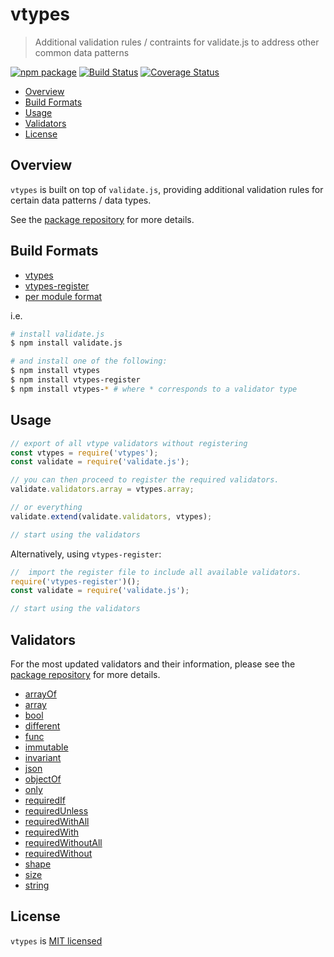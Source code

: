 # vtypes

> Additional validation rules / contraints for validate.js to address other common data patterns

[![npm package][npm-badge]][npm-link]
[![Build Status][build-badge]][build-link]
[![Coverage Status][codecov-badge]][codecov-link]

- [Overview](#overview)
- [Build Formats](#build-formats)
- [Usage](#usage)
- [Validators](#validators)
- [License](#license)

## Overview

`vtypes` is built on top of `validate.js`, providing additional validation rules for
certain data patterns / data types.

See the [package repository](repository) for more details.

## Build Formats

  -   [vtypes](https://www.npmjs.com/package/vtypes)
  -   [vtypes-register](https://www.npmjs.com/package/vtypes-register)
  -   [per module format](https://www.npmjs.com/browse/keyword/vtypes-modularized)

i.e.

```sh
# install validate.js
$ npm install validate.js

# and install one of the following:
$ npm install vtypes
$ npm install vtypes-register
$ npm install vtypes-* # where * corresponds to a validator type
```

## Usage

```js
// export of all vtype validators without registering
const vtypes = require('vtypes');
const validate = require('validate.js');

// you can then proceed to register the required validators.
validate.validators.array = vtypes.array;

// or everything
validate.extend(validate.validators, vtypes);

// start using the validators
```

Alternatively, using `vtypes-register`:

```js
//  import the register file to include all available validators.
require('vtypes-register')();
const validate = require('validate.js');

// start using the validators
```

## Validators

For the most updated validators and their information, please
see the [package repository][repository] for more details.

-   [arrayOf][arrayOf]
-   [array][array]
-   [bool][bool]
-   [different][different]
-   [func][func]
-   [immutable][immutable]
-   [invariant][invariant]
-   [json][json]
-   [objectOf][objectOf]
-   [only][only]
-   [requiredIf][requiredIf]
-   [requiredUnless][requiredUnless]
-   [requiredWithAll][requiredWithAll]
-   [requiredWith][requiredWith]
-   [requiredWithoutAll][requiredWithoutAll]
-   [requiredWithout][requiredWithout]
-   [shape][shape]
-   [size][size]
-   [string][string]

## License

`vtypes` is [MIT licensed][license]

[npm-badge]: https://img.shields.io/npm/v/vtypes.svg?style=flat-square
[npm-link]: https://www.npmjs.com/package/vtypes

[build-badge]: https://img.shields.io/circleci/project/github/yeojz/vtypes/master.svg?style=flat-square
[build-link]: https://circleci.com/gh/yeojz/vtypes.svg

[codecov-badge]: https://img.shields.io/codecov/c/github/yeojz/vtypes/master.svg?style=flat-square
[codecov-link]: https://codecov.io/gh/yeojz/vtypes

[array]: https://github.com/yeojz/vtypes/tree/master/packages/vtypes-array
[arrayOf]: https://github.com/yeojz/vtypes/tree/master/packages/vtypes-arrayof
[bool]: https://github.com/yeojz/vtypes/tree/master/packages/vtypes-bool
[func]: https://github.com/yeojz/vtypes/tree/master/packages/vtypes-func
[invariant]: https://github.com/yeojz/vtypes/tree/master/packages/vtypes-invariant
[objectOf]: https://github.com/yeojz/vtypes/tree/master/packages/vtypes-objectof
[only]: https://github.com/yeojz/vtypes/tree/master/packages/vtypes-only
[shape]: https://github.com/yeojz/vtypes/tree/master/packages/vtypes-shape
[string]: https://github.com/yeojz/vtypes/tree/master/packages/vtypes-string
[immutable]: https://github.com/yeojz/vtypes/tree/master/packages/vtypes-immutable
[size]: https://github.com/yeojz/vtypes/tree/master/packages/vtypes-size
[different]: https://github.com/yeojz/vtypes/tree/master/packages/vtypes-different
[json]: https://github.com/yeojz/vtypes/tree/master/packages/vtypes-json
[requiredIf]: https://github.com/yeojz/vtypes/tree/master/packages/vtypes-requiredif
[requiredUnless]: https://github.com/yeojz/vtypes/tree/master/packages/vtypes-requiredunless
[requiredWith]: https://github.com/yeojz/vtypes/tree/master/packages/vtypes-requiredwith
[requiredWithAll]: https://github.com/yeojz/vtypes/tree/master/packages/vtypes-requiredwithall
[requiredWithout]: https://github.com/yeojz/vtypes/tree/master/packages/vtypes-requiredwithout
[requiredWithoutAll]: https://github.com/yeojz/vtypes/tree/master/packages/vtypes-requiredwithoutall

[repository]: https://github.com/yeojz/vtypes
[license]: https://github.com/yeojz/vtypes/blob/master/LICENSE
